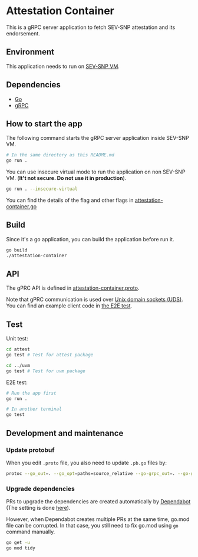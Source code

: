 # Attestation Container

This is a gRPC server application to fetch SEV-SNP attestation and its endorsement.

## Environment

This application needs to run on [SEV-SNP VM](https://www.amd.com/system/files/TechDocs/SEV-SNP-strengthening-vm-isolation-with-integrity-protection-and-more.pdf).

## Dependencies

- [Go](https://go.dev/doc/install)
- [gRPC](https://grpc.io/docs/languages/go/quickstart/)

## How to start the app

The following command starts the gRPC server application inside SEV-SNP VM.

```bash
# In the same directory as this README.md
go run .
```

You can use insecure virtual mode to run the application on non SEV-SNP VM.
(**It't not secure. Do not use it in production**).

```bash
go run . --insecure-virtual
```

You can find the details of the flag and other flags in [attestation-container.go](https://github.com/microsoft/CCF/blob/main/attestation-container/attestation-container.go)

## Build

Since it's a go application, you can build the application before run it.

```bash
go build
./attestation-container
```

## API

The gPRC API is defined in [attestation-container.proto](https://github.com/microsoft/CCF/blob/main/attestation-container/protobuf/attestation-container.proto).

Note that gPRC communication is used over [Unix domain sockets (UDS)](https://en.wikipedia.org/wiki/Unix_domain_socket). You can find an example client code in [the E2E test](https://github.com/microsoft/CCF/blob/main/attestation-container/attestation-container_test.go).

## Test

Unit test:

```bash
cd attest
go test # Test for attest package

cd ../uvm
go test # Test for uvm package
```

E2E test:

```bash
# Run the app first
go run .

# In another terminal
go test
```

## Development and maintenance

### Update protobuf

When you edit `.proto` file, you also need to update `.pb.go` files by:

```bash
protoc --go_out=. --go_opt=paths=source_relative --go-grpc_out=. --go-grpc_opt=paths=source_relative protobuf/attestation-container.proto
```

### Upgrade dependencies

PRs to upgrade the dependencies are created automatically by [Dependabot](https://docs.github.com/en/code-security/dependabot/working-with-dependabot) (The setting is done [here](https://github.com/microsoft/CCF/blob/main/.github/dependabot.yml)).

However, when Dependabot creates multiple PRs at the same time, go.mod file can be corrupted.
In that case, you still need to fix go.mod using `go` command manually.

```bash
go get -u
go mod tidy
```

